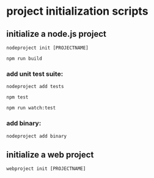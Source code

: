 # project initialization scripts

## initialize a node.js project

```
nodeproject init [PROJECTNAME]

npm run build
```

### add unit test suite:

```
nodeproject add tests

npm test

npm run watch:test
```

### add binary:

```
nodeproject add binary
```

## initialize a web project

```
webproject init [PROJECTNAME]
```

